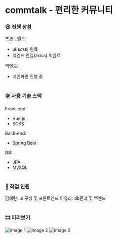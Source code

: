 # commtalk - 편리한 커뮤니티 <br/>

### 😆 진행 상황
프론트엔드: <br/>
- ui(scss) 완료 <br/>
- 백엔드 연결(axios) 미완료 <br/>

백엔드:  <br/>
- 메인화면 진행 중 <br/><br/>


### 🛠 사용 기술 스택
Front-end:
- Vue.js
- SCSS <br/>

Back-end:
- Spring Boot <br/>

DB: 
- JPA
- MySQL <br/><br/>


### 🤗 작업 인원
김혜란: ui 구성 및 프론트엔드
이유리: db관리 및 백엔드 <br/><br/>


### 🎞 미리보기
![image 1](https://github.com/hyeran0513/commtalk/assets/69576326/37d942e1-0fce-406a-aabc-b888e2200c80)
![image 2](https://github.com/hyeran0513/commtalk/assets/69576326/af6a41df-7f93-4e9d-9f84-0e34e3adbb67)
![image 3](https://github.com/hyeran0513/commtalk/assets/69576326/b0b34ccd-c3fb-48f4-a048-9dc1d8673216)
